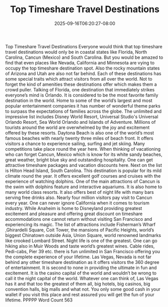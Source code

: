 ﻿---
title: "Top Timeshare Travel Destinations"
date: 2025-09-16T06:20:27-08:00
description: "Time-Share Investments Tips for Web Success"
featured_image: "/images/Time-Share Investments.jpg"
tags: ["Time Share Investments"]
---

Top Timeshare Travel Destinations
Everyone would think that top timeshare travel destinations would only be in coastal states like Florida, North Carolina, Cancun (Mexico) and South Carolina. But you would be amazed to find that even places like Nevada, California and Minnesota are vying to occupy the top timeshare destination spot. Also the rocky mountain states of Arizona and Utah are also not far behind. Each of these destinations has some special traits which attract visitors from all over the world. Not to forget the kind of amenities these destinations offer which makes them a crowd puller. 
Talking of Florida, one destination that immediately strikes everyone’s mind is Orlando. It is considered to be the most favorite family destination in the world. Home to some of the world’s largest and most popular entertainment companies it has number of wonderful theme parks to surpass the expectations of families across the globe. The unlimited and impressive list includes Disney World Resort, Universal Studio's Universal Orlando Resort, Sea World Orlando and Islands of Adventure. Millions of tourists around the world are overwhelmed by the joy and excitement offered by these resorts. Daytona Beach is also one of the world’s most famous beaches with nearly twenty three miles of beach front. It offers visitors a chance to experience sailing, surfing and jet skiing. Many competitions take place round the year here.
When thinking of vacationing who can forget Cancun, Mexico which is know for its white sandy beaches, great weather, bright blue sky and outstanding hospitality. One can get attractive timeshare packages and vacation discounts here. 
Next on the list is Hilton Head Island, South Carolina. This destination is popular for its mild climate round the year. It offers excellent golf courses and cruises with the experience of watching dolphins. One of the main attractions of Cancun is the swim with dolphins feature and interactive aquariums. It is also home to many world class resorts. It also offers best of night life with many bars serving free drinks also. Nearly four million visitors pay visit to Cancun every year.
One can never ignore California when it comes to tourism industry. While Anaheim is home to Disneyland providing greatest excitement and pleasure and offering great discount on timeshare accommodations one cannot return without visiting San Francisco and experiencing its magic. The list of attractions include Fisherman’s Wharf ,Ghirardelli Square, Coit Tower, the mansions of Pacific Heights, world’s biggest Chinatown outside Asia, Union Square, world renowned landmarks like crooked Lombard Street. Night life is one of the greatest. One can go hiking also in Muir Woods and taste world’s greatest wines. Cable rides, Pedi-cabs, Pier 39 etc. there is fun unlimited in San Francisco offering you the complete experience of your lifetime.
Las Vegas, Nevada is not far behind any other timeshare destination as it offers visitors the 360 degree of entertainment. It is second to none in providing the ultimate in fun and excitement. It is the casino capital of the world and wouldn’t be wrong to call it the night capital of the world. Whatever one can think of, Las Vegas has it and that too the greatest of them all, big hotels, big casinos, big convention halls, big malls and what not. You only some good cash in your wallet if you visit this place and rest assured you will get the fun of your lifetime.
PPPPP
Word Count 563



